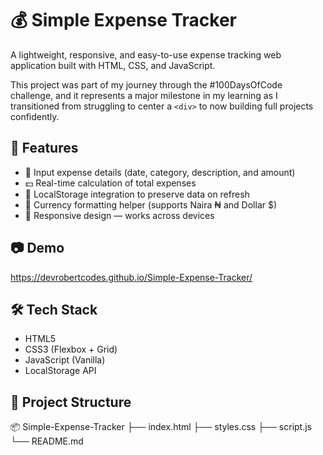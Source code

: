 # 💰 Simple Expense Tracker

A lightweight, responsive, and easy-to-use expense tracking web application built with HTML, CSS, and JavaScript.

This project was part of my journey through the #100DaysOfCode challenge, and it represents a major milestone in my learning as I transitioned from struggling to center a `<div>` to now building full projects confidently.

## 🚀 Features

- 📅 Input expense details (date, category, description, and amount)
- 💵 Real-time calculation of total expenses
- 💾 LocalStorage integration to preserve data on refresh
- 🧮 Currency formatting helper (supports Naira ₦ and Dollar $)
- 📱 Responsive design — works across devices

## 📷 Demo
https://devrobertcodes.github.io/Simple-Expense-Tracker/


## 🛠️ Tech Stack

- HTML5
- CSS3 (Flexbox + Grid)
- JavaScript (Vanilla)
- LocalStorage API

## 📁 Project Structure

📦 Simple-Expense-Tracker
├── index.html
├── styles.css
├── script.js
└── README.md
